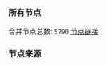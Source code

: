 ### 所有节点
合并节点总数: `5790`
[节点链接](https://github.com/rzhy1/33/raw/master/sub/sub_merge_base64.txt)

### 节点来源
